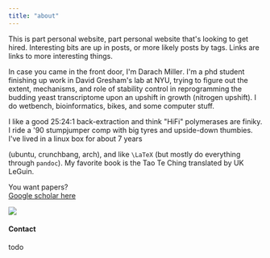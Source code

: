 ```yaml
---
title: "about"
---
```


This is part personal website, part personal website that's looking
to get hired. Interesting bits are up in posts, or more likely posts
by tags. Links are links to more interesting things.

In case you came in the front door, I'm
Da<span style="unicode-bidi:bidi-override;direction:rtl;">car</span>h
Mi<span style="unicode-bidi:bidi-override;direction:rtl;">rell</span>.
I'm a phd student finishing up work in David Gresham's lab at NYU, 
trying to figure out the extent, mechanisms, and role
of stability control in reprogramming the budding yeast transcriptome
upon an upshift in growth (nitrogen upshift).
I do wetbench, bioinformatics, bikes, and some computer stuff.

I like a good 25:24:1 back-extraction and think "HiFi" polymerases
are finiky.
I ride a '90 stumpjumper comp with big tyres and 
upside-down thumbies.
I've lived in a linux box for about 7 years 
<!-- since ubuntu 10.10, 2010-10-10 -->
(ubuntu, crunchbang, arch), and like `\LaTeX` 
(but mostly do everything through `pandoc`).
My favorite book is the Tao Te Ching translated by UK LeGuin.

You want papers?  
[Google scholar here](https://scholar.google.com/citations?user=KhpQTgUAAAAJ)

<a href="http://orcid.org/0000-0002-2264-7900" target="_blank" 
    class="imglink">
  <img src="img/orcid.png">
</a>

#### Contact

todo

<!--contact philosophy
--->
